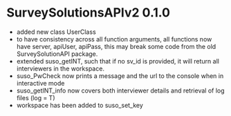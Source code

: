 # SurveySolutionsAPIv2 0.1.0

* added new class UserClass
* to have consistency across all function arguments, all functions now have server, apiUser, apiPass, this may break some
code from the old SurveySolutionAPI package.
* extended suso_getINT, such that if no sv_id is provided, it will return all interviewers in the workspace.
* suso_PwCheck now prints a message and the url to the console when in interactive mode
* suso_getINT_info now covers both interviewer details and retrieval of log files (log = T)
* workspace has been added to suso_set_key
